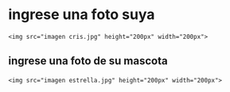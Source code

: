 <!DOCTYPE html>
<html>
<head>

</head>
</html><body>
    <h1>ingrese una foto suya</h1>

    <img src="imagen cris.jpg" height="200px" width="200px">
    
<h2>ingrese una foto de su mascota</h2>

    <img src="imagen estrella.jpg" height="200px" width="200px">

</body>
</html>
